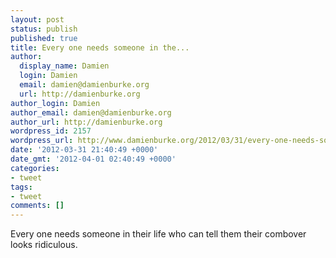 ```yaml
---
layout: post
status: publish
published: true
title: Every one needs someone in the...
author:
  display_name: Damien
  login: Damien
  email: damien@damienburke.org
  url: http://damienburke.org
author_login: Damien
author_email: damien@damienburke.org
author_url: http://damienburke.org
wordpress_id: 2157
wordpress_url: http://www.damienburke.org/2012/03/31/every-one-needs-someone-in-the/
date: '2012-03-31 21:40:49 +0000'
date_gmt: '2012-04-01 02:40:49 +0000'
categories:
- tweet
tags:
- tweet
comments: []
---
```

<p>Every one needs someone in their life who can tell them their combover looks ridiculous.</p>

